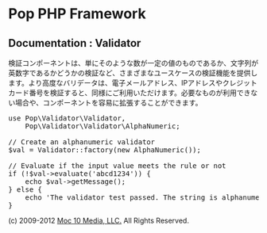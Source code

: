 Pop PHP Framework
=================

Documentation : Validator
-------------------------

検証コンポーネントは、単にそのような数が一定の値のものであるか、文字列が英数字であるかどうかの検証など、さまざまなユースケースの検証機能を提供します。より高度なバリデータは、電子メールアドレス、IPアドレスやクレジットカード番号を検証すると、同様にご利用いただけます。必要なものが利用できない場合や、コンポーネントを容易に拡張することができます。

<pre>
use Pop\Validator\Validator,
    Pop\Validator\Validator\AlphaNumeric;

// Create an alphanumeric validator
$val = Validator::factory(new AlphaNumeric());

// Evaluate if the input value meets the rule or not
if (!$val->evaluate('abcd1234')) {
    echo $val->getMessage();
} else {
    echo 'The validator test passed. The string is alphanumeric.';
}
</pre>

(c) 2009-2012 [Moc 10 Media, LLC.](http://www.moc10media.com) All Rights Reserved.
